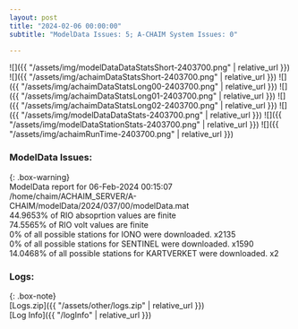 ```yaml
---
layout: post
title: "2024-02-06 00:00:00"
subtitle: "ModelData Issues: 5; A-CHAIM System Issues: 0"

---
```


![]({{ "/assets/img/modelDataDataStatsShort-2403700.png" | relative_url }})
![]({{ "/assets/img/achaimDataStatsShort-2403700.png" | relative_url }})
![]({{ "/assets/img/achaimDataStatsLong00-2403700.png" | relative_url }})
![]({{ "/assets/img/achaimDataStatsLong01-2403700.png" | relative_url }})
![]({{ "/assets/img/achaimDataStatsLong02-2403700.png" | relative_url }})
![]({{ "/assets/img/modelDataDataStats-2403700.png" | relative_url }})
![]({{ "/assets/img/modelDataStationStats-2403700.png" | relative_url }})
![]({{ "/assets/img/achaimRunTime-2403700.png" | relative_url }})


### ModelData Issues:  
  
{: .box-warning}  
 ModelData report for 06-Feb-2024 00:15:07   
 /home/chaim/ACHAIM_SERVER/A-CHAIM/modelData/2024/037/00/modelData.mat   
 44.9653% of RIO absoprtion values are finite   
 74.5565% of RIO volt values are finite   
 0% of all possible stations for IONO were downloaded. x2135   
 0% of all possible stations for SENTINEL were downloaded. x1590   
 14.0468% of all possible stations for KARTVERKET were downloaded. x2   
  


### Logs:  
  
{: .box-note}  
[Logs.zip]({{ "/assets/other/logs.zip" | relative_url }})  
[Log Info]({{ "/logInfo" | relative_url }})  
